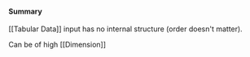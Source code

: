 #### Summary
[[Tabular Data]] input has no internal structure (order doesn't matter).

Can be of high [[Dimension]]

